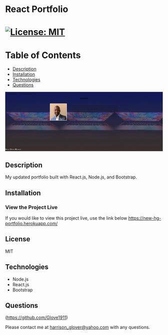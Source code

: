 # React Portfolio

# [![License: MIT](https://img.shields.io/badge/License-MIT-yellow.svg)](https://opensource.org/licenses/MIT)

# Table of Contents
- [Description](#description)
- [Installation](#installation)
- [Technologies](#technologies)
- [Questions](#questions)

<img src="./src/screenshot1.jpeg">

 ## Description
My updated portfolio built with React.js, Node.js, and Bootstrap.  

## Installation

### View the Project Live

If you would like to view this project live, use the link below
https://new-hg-portfolio.herokuapp.com/


  
## License
MIT       




## Technologies
* Node.js
* React.js
* Bootstrap




## Questions
(https://github.com/Glove1911) 


Please contact me at [harrison_glover@yahoo.com](mailto:harrison_glover@yahoo.com) with any questions.
